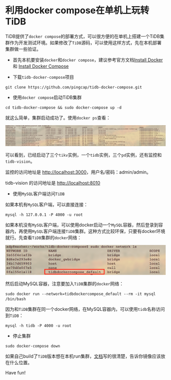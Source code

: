 # 利用docker compose在单机上玩转TiDB

TiDB提供了`docker compose`的部署方式，可以很方便的在单机上搭建一个TiDB集群作为开发测试环境。如果修改了`TiDB`源码，可以使用这样方式，先在本机部署集群做一些验证。

* 首先本机要安装`docker`和`docker compose`，建议参考官方文档[Install Docker](https://docs.docker.com/engine/installation/) 和 [Install Docker Compose](https://docs.docker.com/compose/install/)

* 下载`tidb-docker-compose`项目

```
git clone https://github.com/pingcap/tidb-docker-compose.git
```

* 使用`docker compose`启动TiDB集群

```
cd tidb-docker-compose && sudo docker-compose up -d
```

就这么简单，集群启动成功了。使用`docker ps`查看：

![docker-ps](media/docker-ps.png)


可以看到，已经启动了三个`tikv`实例，一个`tidb`实例，三个`pd`实例，还有监控和`tidb-vision`。

监控的访问地址是 [http://localhost:3000](http://localhost:3000)，用户名/密码：admin/admin。

tidb-vision 的访问地址是 [http://localhost:8010](http://localhost:8010)

* 使用`MySQL`客户端访问`TiDB`

如果本机有`MySQL`客户端，可以直接连接：

```
mysql -h 127.0.0.1 -P 4000 -u root
```

如果本机没有`MySQL`客户端，可以使用docker启动一个`MySQL`容器，然后登录到容器内，再使用`MySQL`客户端连接`TiDB`集群。这种方式比较环保，只要有docker环境就行。先查看`TiDB`集群的`docker`网络：

![docker-network](media/docker-network.png)


然后启动MySQL容器，注意要加入`TiDB`集群的`docker`网络：

```
sudo docker run --network=tidbdockercompose_default --rm -it mysql /bin/bash
```

因为和`TiDB`集群在同一个docker网络，在MySQL容器内，可以使用`tidb`名称访问到`TiDB`：

```
mysql -h tidb -P 4000 -u root
```

* 停止集群

```
sudo docker-compose down
```


如果自己build了`TiDB`版本想在本机run集群，[文档](https://github.com/pingcap/tidb-docker-compose)写的很清楚，告诉你镜像应该放在什么位置。

Have fun!





